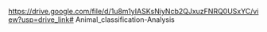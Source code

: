 https://drive.google.com/file/d/1u8m1yIASKsNiyNcb2QJxuzFNRQ0USxYC/view?usp=drive_link# Animal_classification-Analysis
